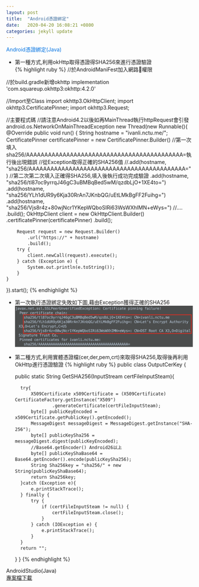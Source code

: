 ```yaml
---
layout: post
title:  "Android憑證綁定"
date:   2020-04-20 16:08:21 +0800
categories: jekyll update
---
```

<font color="#0473E2" id='1'>Android憑證綁定(Java)</font>  
- 第一種方式,利用okHttp取得憑證得SHA256來進行憑證驗證   
{% highlight ruby %}
//於AndroidManiFest加入網路權限
<uses-permission android:name="android.permission.INTERNET"/>

//於build.gradle新增okhttp
implementation 'com.squareup.okhttp3:okhttp:4.2.0'

//Import至Class
import okhttp3.OkHttpClient;
import okhttp3.CertificatePinner;
import okhttp3.Request;

//主要程式碼
//請注意Android4.2以後如再MainThread執行httpRequest會引發android.os.NetworkOnMainThreadException
new Thread(new Runnable(){
    @Override
    public void run() {
        String hostname = "ivanli.nctu.me/";
        CertificatePinner certificatePinner = new CertificatePinner.Builder()
            //第一次填入sha256/AAAAAAAAAAAAAAAAAAAAAAAAAAAAAAAAAAAAAAAAAAA=執行後出現錯誤
            //從Exception取得正確的SHA256值
            //.add(hostname, "sha256/AAAAAAAAAAAAAAAAAAAAAAAAAAAAAAAAAAAAAAAAAAA=")
            //第二次第二次填入正確得SHA256,填入後執行成功完成驗證
            .add(hostname, "sha256/tl87oc9yrrqJ46gC3uBMBqBed5wM/qzdbLjO+1XE4to=")
            .add(hostname, "sha256/YLh1dUR9y6Kja30RrAn7JKnbQG/uEtLMkBgFF2Fuihg=")
            .add(hostname, "sha256/Vjs8r4z+80wjNcr1YKepWQboSIRi63WsWXhIMN+eWys=")
            //....
            .build();
        OkHttpClient client = new OkHttpClient.Builder()
            .certificatePinner(certificatePinner)
            .build();

        Request request = new Request.Builder()
            .url("https://" + hostname)
            .build();
        try {
            client.newCall(request).execute();
        } catch (Exception e) {
            System.out.println(e.toString());
        }
    }
}).start();
{% endhighlight %}   
- 第一次執行憑證綁定失敗如下圖,藉由Exception獲得正確的SHA256
![圖片1](https://github.com/Li-Chao-Chang/Blog/raw/master/_posts/images/20200420/androidCerPic.jpg)  

- 第二種方式,利用實體憑證檔(cer,der,pem,crt)來取得SHA256,取得後再利用OkHttp進行憑證驗證
{% highlight ruby %}
public class OutputCerKey {

    public static String GetSHA256(InputStream certFileInputSteam){

        try{
            X509Certificate x509Certificate = (X509Certificate) CertificateFactory.getInstance("X509")
                    .generateCertificate(certFileInputSteam);
            byte[] publicKeyEncoded = x509Certificate.getPublicKey().getEncoded();
            MessageDigest messageDigest = MessageDigest.getInstance("SHA-256");
            byte[] publicKeySha256 = messageDigest.digest(publicKeyEncoded);
            //Base64.getEncoder() Android26以上
            byte[] publicKeyShaBase64 = Base64.getEncoder().encode(publicKeySha256);
            String Sha256key = "sha256/" + new String(publicKeyShaBase64);
            return Sha256key;
        }catch (Exception e){
            e.printStackTrace();
        } finally {
            try {
                if (certFileInputSteam != null) {
                    certFileInputSteam.close();
                }
            } catch (IOException e) {
                e.printStackTrace();
            }
        }
        return "";
    }
}
{% endhighlight %} 

AndroidStudio(Java)  
[專案檔下載](https://github.com/Li-Chao-Chang/AndroidCertificatePinner)

[jekyll-docs]: https://jekyllrb.com/docs/home
[jekyll-gh]:   https://github.com/jekyll/jekyll
[jekyll-talk]: https://talk.jekyllrb.com/
